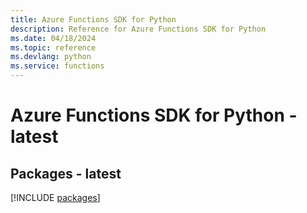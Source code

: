 ```yaml
---
title: Azure Functions SDK for Python
description: Reference for Azure Functions SDK for Python
ms.date: 04/18/2024
ms.topic: reference
ms.devlang: python
ms.service: functions
---
```

# Azure Functions SDK for Python - latest
## Packages - latest
[!INCLUDE [packages](functions-index.md)]